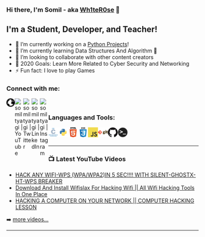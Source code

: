<!--
**Somil-Tyagi/Somil-Tyagi** is a ✨ _special_ ✨ repository because its `README.md` (this file) appears on your GitHub profile.

Here are some ideas to get you started:

- 🔭 I’m currently working on ...
- 🌱 I’m currently learning ...
- 👯 I’m looking to collaborate on ...
- 🤔 I’m looking for help with ...
- 💬 Ask me about ...
- 📫 How to reach me: ...
- 😄 Pronouns: ...
- ⚡ Fun fact: ...
-->

### Hi there, I'm Somil - aka [Wh1teR0se][website] 👋

## I'm a Student, Developer, and Teacher!

- 🔭 I’m currently working on a [Python Projects][website]!
- 🌱 I’m currently learning Data Structures And Algorithm 🤣
- 👯 I’m looking to collaborate with other content creators
- 🥅 2020 Goals: Learn More Related to Cyber Security and Networking
- ⚡ Fun fact: I love to play Games

### Connect with me:

[<img align="left" alt="somiltyagi" width="22px" src="https://raw.githubusercontent.com/iconic/open-iconic/master/svg/globe.svg" />][website]
[<img align="left" alt="somiltyagi | YouTube" width="22px" src="https://cdn.jsdelivr.net/npm/simple-icons@v3/icons/youtube.svg" />][youtube]
[<img align="left" alt="somiltyagi | Twitter" width="22px" src="https://cdn.jsdelivr.net/npm/simple-icons@v3/icons/twitter.svg" />][twitter]
[<img align="left" alt="somiltyagi | LinkedIn" width="22px" src="https://cdn.jsdelivr.net/npm/simple-icons@v3/icons/linkedin.svg" />][linkedin]
[<img align="left" alt="somiltyagi | Instagram" width="22px" src="https://cdn.jsdelivr.net/npm/simple-icons@v3/icons/instagram.svg" />][instagram]

<br />

### Languages and Tools:

[<img align="left" alt="C" width="26px" src="https://raw.githubusercontent.com/github/explore/80688e429a7d4ef2fca1e82350fe8e3517d3494d/topics/c/c.png" />][website]
[<img align="left" alt="PYTHON" width="26px" src="https://raw.githubusercontent.com/github/explore/80688e429a7d4ef2fca1e82350fe8e3517d3494d/topics/python/python.png" />][website]
[<img align="left" alt="HTML5" width="26px" src="https://raw.githubusercontent.com/github/explore/80688e429a7d4ef2fca1e82350fe8e3517d3494d/topics/html/html.png" />][website]
[<img align="left" alt="CSS3" width="26px" src="https://raw.githubusercontent.com/github/explore/80688e429a7d4ef2fca1e82350fe8e3517d3494d/topics/css/css.png" />][website]
[<img align="left" alt="JavaScript" width="26px" src="https://raw.githubusercontent.com/github/explore/80688e429a7d4ef2fca1e82350fe8e3517d3494d/topics/javascript/javascript.png" />][website]
[<img align="left" alt="Git" width="26px" src="https://raw.githubusercontent.com/github/explore/80688e429a7d4ef2fca1e82350fe8e3517d3494d/topics/git/git.png" />][website]
[<img align="left" alt="GitHub" width="26px" src="https://raw.githubusercontent.com/github/explore/78df643247d429f6cc873026c0622819ad797942/topics/github/github.png" />][website]
[<img align="left" alt="Terminal" width="26px" src="https://raw.githubusercontent.com/github/explore/80688e429a7d4ef2fca1e82350fe8e3517d3494d/topics/terminal/terminal.png" />][website]

<br />
<br />

---

### 📺 Latest YouTube Videos

<!-- YOUTUBE:START -->
- [HACK ANY WIFI-WPS (WPA/WPA2)IN 5 SEC!!!! WITH SILENT-GHOSTX- HT-WPS BREAKER](https://www.youtube.com/watch?v=ewLXwGyLsjk)
- [Download And Install Wifislax For Hacking Wifi || All Wifi Hacking Tools In One Place](https://www.youtube.com/watch?v=dsPeHaApL7M)
- [HACKING A COMPUTER ON YOUR NETWORK || COMPUTER HACKING LESSON](https://www.youtube.com/watch?v=u26Am6Qa3Lo&t=284s)

<!-- YOUTUBE:END -->

➡️ [more videos...](https://www.youtube.com/channel/UC8Sj3Ir5udy_Y3NutK5JH3A)

---


[website]: www.somil.xyz
[twitter]: none
[youtube]: https://www.youtube.com/channel/UC8Sj3Ir5udy_Y3NutK5JH3A
[instagram]: https://www.instagram.com/tyagi.somil1998/
[linkedin]: https://www.linkedin.com/in/somil-tyagi-71a166177/





